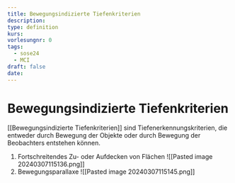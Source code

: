 ```yaml
---
title: Bewegungsindizierte Tiefenkriterien
description: 
type: definition
kurs: 
vorlesungnr: 0
tags:
  - sose24
  - MCI
draft: false
date:
---
```

# Bewegungsindizierte Tiefenkriterien

[[Bewegungsindizierte Tiefenkriterien]] sind Tiefenerkennungskriterien, die entweder durch Bewegung der Objekte oder durch Bewegung der Beobachters entstehen können. 

1. Fortschreitendes Zu- oder Aufdecken von Flächen ![[Pasted image 20240307115136.png]]
2. Bewegungsparallaxe ![[Pasted image 20240307115145.png]]